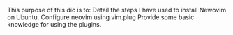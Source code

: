 This purpose of this dic is to:
    Detail the steps I have used to install Newovim on Ubuntu.
    Configure neovim using vim.plug
    Provide some basic knowledge for using the plugins.

